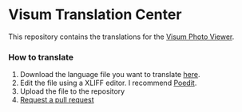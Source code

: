 # Visum Translation Center

This repository contains the translations for the [Visum Photo Viewer](https://visum.luandersonn.com).

### How to translate
1. Download the language file you want to translate [here](files/).
2. Edit the file using a XLIFF editor. I recommend [Poedit](https://poedit.net/).
3. Upload the file to the repository
4. [Request a pull request](\#pull-request)